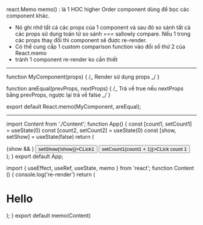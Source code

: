 react.Memo
memo() : là 1 HOC higher Order component dùng để bọc các component khác.

- Nó ghi nhớ tất cả các props của 1 component và sau đó
  so sánh tất cả các props sử dụng toán tử so sánh === sallowly compare. Nếu 1 trong các props thay đổi thì
  component sẽ được re-render.
- Có thể cung cấp 1 custom comparison function vào đối số thứ 2 của React.memo
- tránh 1 component re-render ko cần thiết

---

function MyComponent(props) {
/_ Render sử dụng props _/
}

function areEqual(prevProps, nextProps) {
/_ Trả về true nếu nextProps bằng prevProps, ngược lại trả về false _/
}

export default React.memo(MyComponent, areEqual);

---

import Content from './Content';
function App() {
const [count1, setCount1] = useState(0)
const [count2, setCount2] = useState(0)
const [show, setShow] = useState(false)
return (

<div className="App" style={{padding: 20}}>
{show && <Content />}
<button onClick={() => setShow(!show)}>CLick1</button>
<button onClick={() => setCount1(count1 + 1)}>CLick count 1</button>
</div>
);
}
export default App;

import { useEffect, useRef, useState, memo } from 'react';
function Content () {
console.log('re-render')
return (

<div className="Content">
<h1>Hello</h1>
</div>
);
}
export default memo(Content)
